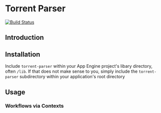 # Torrent Parser
[![Build Status](https://travis-ci.com/woodenchalet/BitTorrentParser.svg?branch=master)](https://travis-ci.com/woodenchalet/BitTorrentParser)

## Introduction

## Installation

Include `torrent-parser` within your App Engine project's libary directory, often
`/lib`.  If that does not make sense to you, simply include the `torrent-parser`
subdirectory within your application's root directory

## Usage

### Workflows via Contexts
